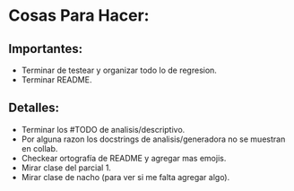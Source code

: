 # Cosas Para Hacer:

## Importantes:

- Terminar de testear y organizar todo lo de regresion.
- Terminar README.

## Detalles:

- Terminar los #TODO de analisis/descriptivo.
- Por alguna razon los docstrings de analisis/generadora no se muestran en collab.
- Checkear ortografía de README y agregar mas emojis.
- Mirar clase del parcial 1.
- Mirar clase de nacho (para ver si me falta agregar algo).
